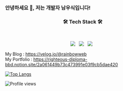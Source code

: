 ### 안녕하세요 👋, 저는 개발자 남우식입니다!

<h3 align="center"><b>🛠 Tech Stack 🛠</b></h3>
</br>
<p align="center">
<img src="https://img.shields.io/badge/Java-007396?style=flat-square&logo=Java&logoColor=white"/></a> &nbsp
<img src="https://img.shields.io/badge/Spring-6DB33F?style=flat-square&logo=Spring&logoColor=white"/></a> &nbsp
<img src="https://img.shields.io/badge/Oracle-F80000?style=flat-square&logo=Oracle&logoColor=white"/></a> &nbsp

My Blog : https://velog.io/@rainbowweb
</br>
My Portfolio : https://righteous-diploma-bbd.notion.site/2a061449b73c473991e03f9cb5dae420
<!--My Portfolio

[<img src='https://cdn.jsdelivr.net/npm/simple-icons@3.0.1/icons/icloud.svg' alt='website' height='40'>](https://righteous-diploma-bbd.notion.site/2a061449b73c473991e03f9cb5dae420) 

My Blog

[<img src='https://cdn.jsdelivr.net/npm/simple-icons@3.0.1/icons/icloud.svg' alt='website' height='40'>](https://namusik.tistory.com/)  
-->

[![Top Langs](https://github-readme-stats.vercel.app/api/top-langs/?username=namusik)](https://github.com/anuraghazra/github-readme-stats)

![Profile views](https://gpvc.arturio.dev/namusik)  
